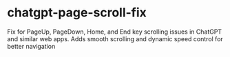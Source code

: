 # chatgpt-page-scroll-fix
Fix for PageUp, PageDown, Home, and End key scrolling issues in ChatGPT and similar web apps. Adds smooth scrolling and dynamic speed control for better navigation
